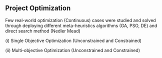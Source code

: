 ## Project Optimization
Few real-world optimization (Continuous) cases were studied and solved through deploying different meta-heuristics algorithms (GA, PSO, DE) and direct search method (Nedler Mead)

(i) Single Objective Optimization (Unconstrained and Constrained) 
    
(ii) Multi-objective Optimization (Unconstrained and Constrained)


